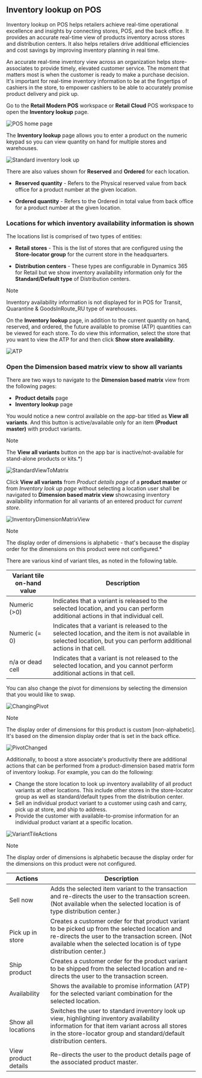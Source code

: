 
## Inventory lookup on POS 


Inventory lookup on POS helps retailers achieve real-time operational excellence and insights by connecting stores, POS, and the back office. It provides an accurate real-time view of products inventory across stores and distribution centers. It also helps retailers drive additional efficiencies and cost savings by improving inventory planning in real time. 

An accurate real-time inventory view across an organization helps store-associates to provide timely, elevated customer service. The moment that matters most is when the customer is ready to make a purchase decision. It's important for real-time inventory information to be at the fingertips of cashiers in the store, to empower cashiers to be able to accurately promise product delivery and pick up. 

Go to the **Retail Modern POS** workspace or **Retail Cloud** POS workspace to open the **Inventory lookup** page.

![POS home page](media/POSHomepage.png)

The **Inventory lookup** page allows you to enter a product on the numeric keypad so you can view quantity on hand for multiple stores and warehouses. 

![Standard inventory look up](media/InventoryLookUp.png)

There are also values shown for **Reserved** and **Ordered** for each location. 

 - **Reserved quantity** - Refers to the Physical reserved value from back office for a product number at the given location.

 - **Ordered quantity** - Refers to the Ordered in total value from back office for a product number at the given location. 

### Locations for which inventory availability information is shown

The locations list is comprised of two types of entities:

 - **Retail stores** - This is the list of stores that are configured using the **Store-locator group** for the current store in the headquarters. 

- **Distribution centers** - These types are configurable in Dynamics 365 for Retail but we show inventory availability information only for the **Standard/Default type** of Distribution centers. 
> [!NOTE]
> Inventory availability information is not displayed for in POS for Transit, Quarantine & GoodsInRoute_RU type of warehouses.

On the **Inventory lookup** page, in addition to the current quantity on hand, reserved, and ordered, the future available to promise (ATP) quantities can be viewed for each store. To do view this information, select the store that you want to view the ATP for and then click **Show store availability**.

![ATP](media/ATP.png)

### Open the **Dimension based matrix view** to show all variants

There are two ways to navigate to the **Dimension based matrix** view from the following pages: 
   - **Product details** page
   - **Inventory lookup** page

You would notice a new control available on the app-bar titled as **View all variants**. And this button is active/available only for an item **(Product master)** with product variants. 
> [!NOTE]
> The **View all variants** button on the app bar is inactive/not-available for stand-alone products or kits.*)

![StandardViewToMatrix](media/StandardToMatrix.png)

Click **View all variants** from *Product details page* of a **product master** or from *Inventory look up page* without selecting a location user shall be navigated to **Dimension based matrix view** showcasing inventory availability information for all variants of an entered product for *current store*.

![InventoryDimensionMatrixView](media/Matrix.png)
> [!NOTE]
> The display order of dimensions is alphabetic - that's because the display order for the dimensions on this product were not configured.*

There are various kind of variant tiles, as noted in the following table. 

| **Variant tile on-hand value** | **Description**                                                                                                                                                                                                               |
|----------------------------|---------------------------------------------------------------------------------------------------------------------------------------------------------------------------------------------------------------------------|
| Numeric (>0)               | Indicates that a variant is released to the selected location, and you can perform additional actions in that individual cell.                                                               |
| Numeric (= 0)              | Indicates that a variant is released to the selected location, and the item is not available in selected location, but you can perform additional actions in that cell. |
| n/a or dead cell           | Indicates that a variant is not released to the selected location, and you cannot perform additional actions in that cell.                                                    |


You can also change the pivot for dimensions by selecting the dimension that you would like to swap.

![ChangingPivot](media/ChangePivot.png)
> [!NOTE]
> The display order of dimensions for this product is custom [non-alphabetic]. It's based on the dimension display order that is set in the back office.

![PivotChanged](media/PivotChanged.png)

Additionally, to boost a store associate's productivity there are additional actions that can be performed from a product-dimension based matrix form of inventory lookup. For example, you can do the following: 
 
- Change the store location to look up inventory availability of all product variants at other locations. This include other stores in the store-locator group as well as standard/default types from the distribution center.
- Sell an individual product variant to a customer using cash and carry, pick up at store, and ship to address. 
- Provide the customer with available-to-promise information for an individual product variant at a specific location. 

![VariantTileActions](media/VariantActions.png)
> [!NOTE]
> The display order of dimensions is alphabetic because the display order for the dimensions on this product were not configured. 

| **Actions**              | **Description**                                                                                                                                                                                                          |
|----------------------|----------------------------------------------------------------------------------------------------------------------------------------------------------------------------------------------------------------------|
| Sell now             | Adds the selected item variant to the transaction and re-directs the user to the transaction screen. (Not available when the selected location is of type distribution center.)                                             |
| Pick up in store     | Creates a customer order for that product variant to be picked up from the selected location and re-directs the user to the transaction screen. (Not available when the selected location is of type distribution center.)     |
| Ship product         | Creates a customer order for the product variant to be shipped from the selected location and re-directs the user to the transaction screen.                                                                              |
| Availability         | Shows the available to promise information (ATP) for the selected variant combination for the selected location.                                                                                                     |
| Show all locations      | Switches the user to standard inventory look up view, highlighting inventory availability information for that item variant across all stores in the store-locator group and standard/default distribution centers. |
| View product details | Re-directs the user to the product details page of the associated product master.                                                                                                                                        |
